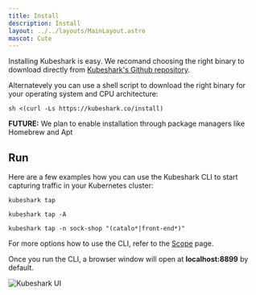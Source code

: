 ```yaml
---
title: Install
description: Install
layout: ../../layouts/MainLayout.astro
mascot: Cute
---
```


Installing Kubeshark is easy. We recomand choosing the right binary to download directly from [Kubeshark's Github repository](https://github.com/kubeshark/kubeshark/releases/). 

Alternatevely you can use a shell script to download the right binary for your operating system and CPU architecture:

```shell
sh <(curl -Ls https://kubeshark.co/install)
```

**FUTURE:** We plan to enable installation through package managers like Homebrew and Apt

## Run 

Here are a few examples how you can use the Kubeshark CLI to start capturing traffic in your Kubernetes cluster:

```shell
kubeshark tap
```
```
kubeshark tap -A
```
```
kubeshark tap -n sock-shop "(catalo*|front-end*)"
```

For more options how to use the CLI, refer to the [Scope](/en/scope) page.

Once you run the CLI, a browser window will open at **localhost:8899** by default.


![Kubeshark UI](/kubeshark-ui.png)